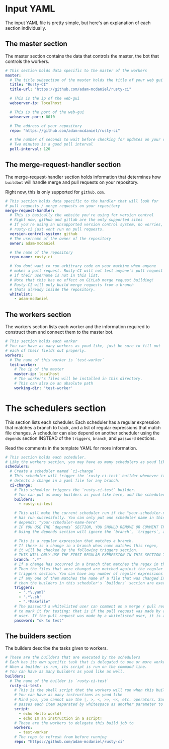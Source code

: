 # Input YAML

The input YAML file is pretty simple, but here's an explanation of each section individually.

## The master section

The master section contains the data that controls the master, the bot that controls the workers.

```yaml
# This section holds data specific to the master of the workers
master:
  # The title subsection of the master holds the title of your web gui
  title: "Rusty-CI"
  title-url: "https://github.com/adam-mcdaniel/rusty-ci"

  # This is the ip of the web-gui
  webserver-ip: localhost

  # This is the port of the web-gui
  webserver-port: 8010

  # The address of your repository
  repo: "https://github.com/adam-mcdaniel/rusty-ci"

  # The number of seconds to wait before checking for updates on your repository
  # Two minutes is a good poll interval
  poll-interval: 120
```

## The merge-request-handler section

The merge-request-handler section holds information that determines how `buildbot` will handle merge and pull requests on your repository.

Right now, this is only supported for `github.com`.

```yaml
# This section holds data specific to the handler that will look for
# pull requests / merge requests on your repository
merge-request-handler:
  # This is basically the website you're using for version control
  # Right now, github and gitlab are the only supported sites
  # If you're using an unsupported version control system, no worries,
  # rusty-ci just wont run on pull requests.
  version-control-system: github
  # The username of the owner of the repository
  owner: adam-mcdaniel

  # The name of the repository
  repo-name: rusty-ci

  # You dont want to run arbitrary code on your machine when anyone
  # makes a pull request. Rusty-CI will not test anyone's pull request
  # if their username is not in this list.
  # Note that this has no effect on GitLab merge request building!
  # Rusty-CI will only build merge requests from a branch
  # thats already inside the repository.
  whitelist:
    - adam-mcdaniel
```

## The workers section

The workers section lists each worker and the information required to construct them and connect them to the master bot.

```yaml
# This section holds each worker
# You can have as many workers as youd like, just be sure to fill out
# each of their fields out properly.
workers:
  # The name of this worker is `test-worker`
  test-worker:
    # The ip of the master
    master-ip: localhost
    # The worker's files will be installed in this directory.
    # This can also be an absolute path
    working-dir: 'test-worker'
```
# The schedulers section


This section lists each scheduler. Each scheduler has a regular expression that matches a branch to track, and a list of regular expressions that match file changes. A scheduler can also depend on another scheduler using the `depends` section INSTEAD of the `triggers`, `branch`, and `password` sections.

Read the comments in the template YAML for more information.

```yaml
# This section holds each scheduler.
# Like the workers section, you may have as many schedulers as youd like.
schedulers:
  # Create a scheduler named `ci-change`
  # This scheduler will trigger the `rusty-ci-test` builder whenever it
  # detects a change in a yaml file for any branch.
  ci-change:
    # This scheduler triggers the `rusty-ci-test` builder.
    # You can put as many builders as youd like here, and the scheduler will start them all.
    builders:
      - rusty-ci-test

    # This will make the current scheduler run if the "your-scheduler-name-here"
    # has run successfully. You can only put one scheduler name in this section.
    # depends: "your-scheduler-name-here"
    # IF YOU USE THE `depends` SECTION, YOU SHOULD REMOVE OR COMMENT THE FOLLOWING SECTIONS
    # Using the depends section will ignore the `branch`, `triggers`, and `password` sections

    # This is a regular expression that matches a branch.
    # If there is a change in a branch whos name matches this regex,
    # it will be checked by the following triggers section.
    # THIS WILL ONLY USE THE FIRST REGULAR EXPRESSION IN THIS SECTION TO MATCH THE BRANCH
    branch: ".*"
    # If a change has occurred in a branch that matches the regex in the branch section,
    # Then the files that were changed are matched against the regular expressions in the
    # triggers section. You can have any number of regular expressions in the triggers section.
    # If any one of them matches the name of a file that was changed in a matched branch,
    # then the builders in this scheduler's `builders` section are executed.
    triggers:
      - '.*\.yaml'
      - '.*\.sh'
      - ".*Makefile"
    # The password a whitelisted user can comment on a merge / pull request
    # to mark it for testing; that is if the pull request was made by a non-whitelisted
    # user. If the pull request was made by a whitelisted user, it is automatically run.
    password: "ok to test"
```

## The builders section

The builders describe the tasks given to workers.

```yaml
# These are the builders that are executed by the schedulers
# Each has its own specific task that is delegated to one or more workers
# When a builder is run, its script is run on the command line.
# You can have as many builders as youd like as well.
builders:
  # The name of the builder is `rusty-ci-test`
  rusty-ci-test:
    # This is the shell script that the workers will run when this builder is executed
    # You can have as many instructions as youd like
    # Mind you, you cannot use the |, >, <, >>, <<, etc. operators. Sadly, buildbot
    # passes each item separated by whitespace as another parameter to function.
    script:
      - echo Hello world!
      - echo Im an instruction in a script!
    # These are the workers to delegate this build job to
    workers:
      - test-worker
    # The repo to refresh from before running
    repo: "https://github.com/adam-mcdaniel/rusty-ci"
```
